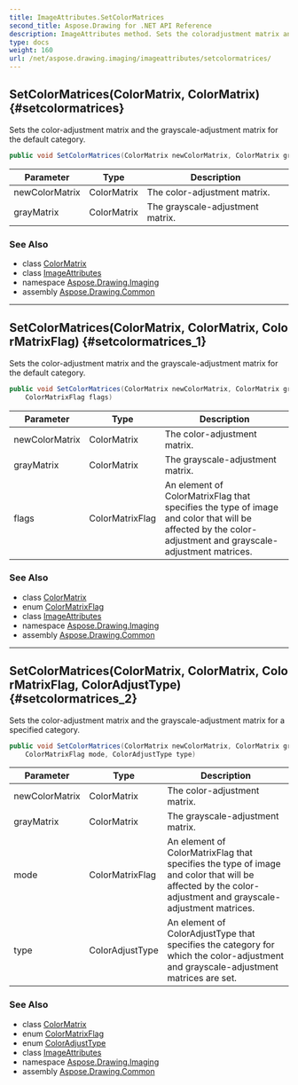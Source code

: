 ```yaml
---
title: ImageAttributes.SetColorMatrices
second_title: Aspose.Drawing for .NET API Reference
description: ImageAttributes method. Sets the coloradjustment matrix and the grayscaleadjustment matrix for the default category
type: docs
weight: 160
url: /net/aspose.drawing.imaging/imageattributes/setcolormatrices/
---
```

## SetColorMatrices(ColorMatrix, ColorMatrix) {#setcolormatrices}

Sets the color-adjustment matrix and the grayscale-adjustment matrix for the default category.

```csharp
public void SetColorMatrices(ColorMatrix newColorMatrix, ColorMatrix grayMatrix)
```

| Parameter | Type | Description |
| --- | --- | --- |
| newColorMatrix | ColorMatrix | The color-adjustment matrix. |
| grayMatrix | ColorMatrix | The grayscale-adjustment matrix. |

### See Also

* class [ColorMatrix](../../colormatrix/)
* class [ImageAttributes](../)
* namespace [Aspose.Drawing.Imaging](../../imageattributes/)
* assembly [Aspose.Drawing.Common](../../../)

---

## SetColorMatrices(ColorMatrix, ColorMatrix, ColorMatrixFlag) {#setcolormatrices_1}

Sets the color-adjustment matrix and the grayscale-adjustment matrix for the default category.

```csharp
public void SetColorMatrices(ColorMatrix newColorMatrix, ColorMatrix grayMatrix, 
    ColorMatrixFlag flags)
```

| Parameter | Type | Description |
| --- | --- | --- |
| newColorMatrix | ColorMatrix | The color-adjustment matrix. |
| grayMatrix | ColorMatrix | The grayscale-adjustment matrix. |
| flags | ColorMatrixFlag | An element of ColorMatrixFlag that specifies the type of image and color that will be affected by the color-adjustment and grayscale-adjustment matrices. |

### See Also

* class [ColorMatrix](../../colormatrix/)
* enum [ColorMatrixFlag](../../colormatrixflag/)
* class [ImageAttributes](../)
* namespace [Aspose.Drawing.Imaging](../../imageattributes/)
* assembly [Aspose.Drawing.Common](../../../)

---

## SetColorMatrices(ColorMatrix, ColorMatrix, ColorMatrixFlag, ColorAdjustType) {#setcolormatrices_2}

Sets the color-adjustment matrix and the grayscale-adjustment matrix for a specified category.

```csharp
public void SetColorMatrices(ColorMatrix newColorMatrix, ColorMatrix grayMatrix, 
    ColorMatrixFlag mode, ColorAdjustType type)
```

| Parameter | Type | Description |
| --- | --- | --- |
| newColorMatrix | ColorMatrix | The color-adjustment matrix. |
| grayMatrix | ColorMatrix | The grayscale-adjustment matrix. |
| mode | ColorMatrixFlag | An element of ColorMatrixFlag that specifies the type of image and color that will be affected by the color-adjustment and grayscale-adjustment matrices. |
| type | ColorAdjustType | An element of ColorAdjustType that specifies the category for which the color-adjustment and grayscale-adjustment matrices are set. |

### See Also

* class [ColorMatrix](../../colormatrix/)
* enum [ColorMatrixFlag](../../colormatrixflag/)
* enum [ColorAdjustType](../../coloradjusttype/)
* class [ImageAttributes](../)
* namespace [Aspose.Drawing.Imaging](../../imageattributes/)
* assembly [Aspose.Drawing.Common](../../../)


